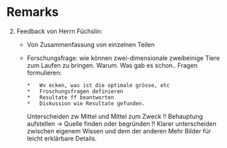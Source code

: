 # Remarks

2.  Feedback von Herrn Füchslin:

    *   Von Zusammenfassung von einzelnen Teilen
    *   Forschungsfrage:
        wie können zwei-dimensionale zweibeinige Tiere zum Laufen zu bringen.
        Warum. Was gab es schon..
        Fragen formulieren:

            *   Wv ecken, was ist die optimale grösse, etc
            *   Froschungsfragen definieren
            *   Resultate ff beantworten
            *   Diskussion wie Resultate gefunden.

          Unterscheiden zw Mittel und Mittel zum Zweck
          !! Behauptung aufstellen -> Quelle finden oder begründen
          !! Klarer unterscheiden zwischen eigenem Wissen und dem der anderen
          Mehr Bilder für leicht erklärbare Details.
